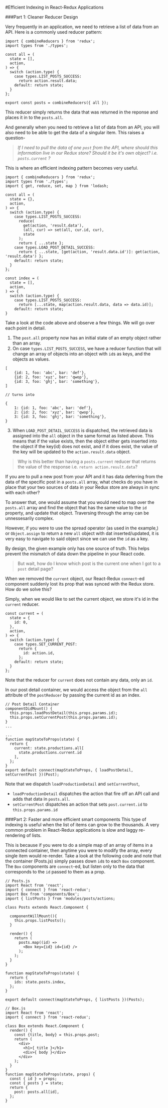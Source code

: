 #Efficient Indexing in React-Redux Applications

###Part 1: Cleaner Reducer Design

Very frequently in an application, we need to retrieve a list of data from an API. Here is a commonly used reducer pattern:

```
import { combineReducers } from 'redux';
import types from './types';

const all = (
  state = [],
  action,
) => {
  switch (action.type) {
    case types.LIST_POSTS_SUCCESS:
      return action.result.data;
    default: return state;
  }
};

export const posts = combineReducers({ all });
```
This reducer simply returns the data that was returned in the reponse and places it in to the `posts.all`.

And generally when you need to retrieve a list of data from an API, you will also need to be able to get the data of a singular item. This raises a question- 


> *If I need to pull the data of one `post` from the API, where should this information live in our Redux store? Should it be it's own object? i.e. `posts.current` ?*

This is where an efficient indexing pattern becomes very useful.

```
import { combineReducers } from 'redux';
import types from './types';
import { get, reduce, set, map } from 'lodash;

const all = (
  state = {},
  action,
) => {
  switch (action.type) {
    case types.LIST_POSTS_SUCCESS:
      reduce(
        get(action, 'result.data'),
        (all, cur) => set(all, cur.id, cur),
        state
      );
      return { ...state };
    case types.LOAD_POST_DETAIL_SUCCESS:
      return { ...state, [get(action, 'result.data.id')]: get(action, 'result.data') };
    default: return state;
  }
};

const index = (
  state = [],
  action,
) => {
  switch (action.type) {
    case types.LIST_POSTS_SUCCESS:
      return [...state, map(action.result.data, data => data.id)];
    default: return state;
}
```

Take a look at the code above and observe a few things. We will go over each point in detail.

1. The `post.all` property now has an initial state of an empty object rather than an array.
2. On case `types.LIST_POSTS_SUCCESS`, we have a reducer function that will change an array of objects into an object with `id`s as keys, and the objects as values.

```
[
	{id: 1, foo: 'abc', bar: 'def'},
	{id: 2, foo: 'xyz', bar: 'qwop'},
	{id: 3, foo: 'ghj', bar: 'something'},
]

// turns into

{ 
	1: {id: 1, foo: 'abc', bar: 'def'}, 
	2: {id: 2, foo: 'xyz', bar: 'qwop'}, 
	3: {id: 3, foo: 'ghj', bar: 'something'}, 
}

```

3. When `LOAD_POST_DETAIL_SUCCESS` is dispatched, the retrieved data is assigned into the `all` object in the same format as listed above. This means that if the value exists, then the object either gets inserted into the object if the key(id) does not exist, and if it does exist, the value of the key will be updated to the `action.result.data` object.

> Why is this better than having a `posts.current` reducer that returns the value of the response i.e. `return action.result.data`?

If you are to pull a new post from your API and it has data deferring from the data of the specific post in a `posts.all` array, what checks do you have in place that your two sources of data in your Redux store are always in sync with each other? 

To answer that, one would assume that you would need to map over the `posts.all` array and find the object that has the same value to the `id` property, and update that object. Traversing through the array can be unnessesarily complex.

However, if you were to use the spread operator (as used in the example,) or `Object.assign` to return a new `all` object with dat inserted/updated, it is very easy to navigate to said object since we can use the `id` as a key.

By design, the given example only has one source of truth. This helps prevent the mismatch of data down the pipeline in your React code. 

> But wait, how do I know which post is the current one when I got to a `post` detail page? 

When we removed the `current` object, our React-Redux `connect`-ed component suddenly lost its prop that was synced with the Redux store. How do we solve this?

Simply, when we would like to set the current object, we store it's id in the `current` reducer.

```
const current = (
  state = {
    id: 0,
  },
  action,
) => {
  switch (action.type) {
    case types.SET_CURRENT_POST:
      return {
        id: action.id,
      };
    default: return state;
  }
};
```

Note that the reducer for `current` does not contain any data, only an `id`.

In our post detail container, we would access the object from the `all` attribute of the `postReducer` by passing the current id as an index.

```
// Post Detail Container
componentDidMount() {
  this.props.loadPostDetail(this.props.params.id);
  this.props.setCurrentPost(this.props.params.id);
}
...

...
function mapStateToProps(state) {
  return {
    current: state.productions.all[
      state.productions.current.id
    ],
  };
}
export default connect(mapStateToProps, { loadPostDetail, setCurrentPost })(Post);

```

Note that we dispatch `loadProductionDetail` and `setCurrentPost`, 

* `loadProductionDetail` dispatches the action that fire off an API call and adds that data in `posts.all`.
* `setCurrentPost` dispatches an action that sets `post.current.id` to `this.props.params.id`


###Part 2: Faster and more efficient smart components
This type of indexing is useful when the list of items can grow to the thousands. A very common problem in React-Redux applications is slow and laggy re-rendering of lists.

This is because if you were to do a simple map of an array of items in a connected container, then anytime you were to modify the array, every single item would re-render. Take a look at the following code and note that the container (Posts.js) simply passes down `id`s to each `Box` component. The `Box` components are `connect`-ed, but listen only to the data that corresponds to the `id` passed to them as a prop.


```
// Posts.js
import React from 'react';
import { connect } from 'react-redux';
import Box from 'components/Box';
import { listPosts } from 'modules/posts/actions;

class Posts extends React.Component {

  componentWillMount(){
    this.props.listPosts();
  }

  render() {
    return (
	  posts.map((id) =>
	    <Box key={id} id={id} />
	  );
	);
  }
}

function mapStateToProps(state) {
  return {
    ids: state.posts.index,
  };
}

export default connect(mapStateToProps, { listPosts })(Posts);

```

```
// Box.js
import React from 'react';
import { connect } from 'react-redux';

class Box extends React.Component {
  render() {
    const {title, body} = this.props.post;
    return (
      <div>
        <h1>{ title }</h1>
        <div>{ body }</div>
      </div>
    );
  }
}
function mapStateToProps(state, props) {
  const { id } = props;
  const { posts } = state;
  return {
    post: posts.all[id],
  };
}
```
